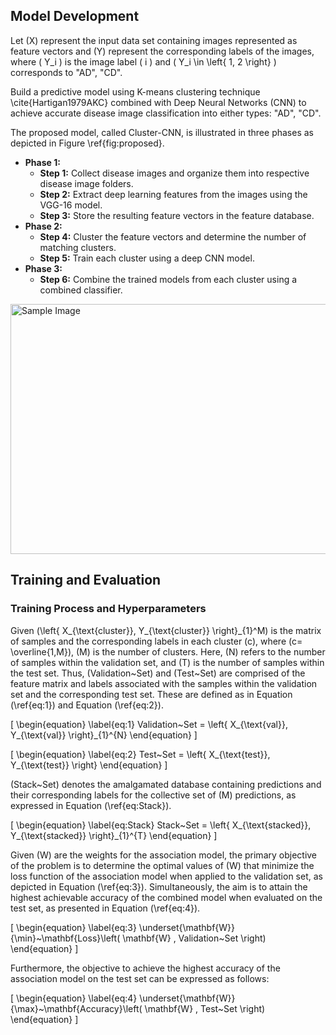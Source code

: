 ## Model Development

Let \(X\) represent the input data set containing images represented as feature vectors and \(Y\) represent the corresponding labels of the images, where \( Y_i \) is the image label \( i \) and \( Y_i \in \left\{ 1, 2 \right\} \) corresponds to "AD", "CD".

Build a predictive model using K-means clustering technique \cite{Hartigan1979AKC} combined with Deep Neural Networks (CNN) to achieve accurate disease image classification into either types: "AD", "CD".

The proposed model, called Cluster-CNN, is illustrated in three phases as depicted in Figure \ref{fig:proposed}.

- **Phase 1:**
  - **Step 1:** Collect disease images and organize them into respective disease image folders.
  - **Step 2:** Extract deep learning features from the images using the VGG-16 model.
  - **Step 3:** Store the resulting feature vectors in the feature database.
- **Phase 2:**
  - **Step 4:** Cluster the feature vectors and determine the number of matching clusters.
  - **Step 5:** Train each cluster using a deep CNN model.
- **Phase 3:**
  - **Step 6:** Combine the trained models from each cluster using a combined classifier.

<img src="fig2_ad_proposed.png" alt="Sample Image" width="600" height="400">


## Training and Evaluation

### Training Process and Hyperparameters

Given \(\left\{ X_{\text{cluster}}, Y_{\text{cluster}} \right\}_{1}^M\) is the matrix of samples and the corresponding labels in each cluster \(c\), where \(c= \overline{1,M}\), \(M\) is the number of clusters. Here, \(N\) refers to the number of samples within the validation set, and \(T\) is the number of samples within the test set. Thus, \(Validation~Set\) and \(Test~Set\) are comprised of the feature matrix and labels associated with the samples within the validation set and the corresponding test set. These are defined as in Equation (\ref{eq:1}) and Equation (\ref{eq:2}).

\[
\begin{equation}
\label{eq:1}
Validation~Set = \left\{ X_{\text{val}}, Y_{\text{val}} \right\}_{1}^{N}
\end{equation}
\]

\[
\begin{equation}
\label{eq:2}
Test~Set = \left\{ X_{\text{test}}, Y_{\text{test}} \right\}
\end{equation}
\]

\(Stack~Set\) denotes the amalgamated database containing predictions and their corresponding labels for the collective set of \(M\) predictions, as expressed in Equation (\ref{eq:Stack}).

\[
\begin{equation}
\label{eq:Stack}
Stack~Set = \left\{ X_{\text{stacked}}, Y_{\text{stacked}} \right\}_{1}^{T}
\end{equation}
\]

Given \(W\) are the weights for the association model, the primary objective of the problem is to determine the optimal values of \(W\) that minimize the loss function of the association model when applied to the validation set, as depicted in Equation (\ref{eq:3}). Simultaneously, the aim is to attain the highest achievable accuracy of the combined model when evaluated on the test set, as presented in Equation (\ref{eq:4}).

\[
\begin{equation}
\label{eq:3}
\underset{\mathbf{W}}{\min}~\mathbf{Loss}\left( \mathbf{W} , Validation~Set \right)
\end{equation}
\]

Furthermore, the objective to achieve the highest accuracy of the association model on the test set can be expressed as follows:

\[
\begin{equation}
\label{eq:4}
\underset{\mathbf{W}}{\max}~\mathbf{Accuracy}\left( \mathbf{W} , Test~Set \right)
\end{equation}
\]
